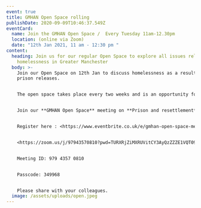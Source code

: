 ```yaml
---
event: true
title: GMHAN Open Space rolling
publishDate: 2020-09-09T10:46:37.549Z
eventCard:
  name: Join the GMHAN Open Space /  Every Tuesday 11am-12.30pm
  location: (online via Zoom)
  date: "12th Jan 2021, 11 am - 12:30 pm "
content:
  heading: Join us for our regular Open Space to explore all issues related to
    homelessness in Greater Manchester
  body: >-
    Join our Open Space on 12th Jan to discuss homelessness as a result of
    prison releases.


    The open space takes place every two weeks and is an opportunity for you to contribute to any live discussions or bring up an issue/idea you’ve come across in your work.


    Join our **GMHAN Open Space** meeting on **Prison and resettlement** on 12th January **at 11:00 AM - 12:30 PM**


    Register here : <https://www.eventbrite.co.uk/e/gmhan-open-space-meeting-tickets-130711980051>


    <https://zoom.us/j/97943570810?pwd=TURXRjZiMXRUVitCY3AyQzZZZE1VQT09>


    Meeting ID: 979 4357 0810


    Passcode: 349968


    Please share with your colleagues.
  image: /assets/uploads/open.jpeg
---
```

